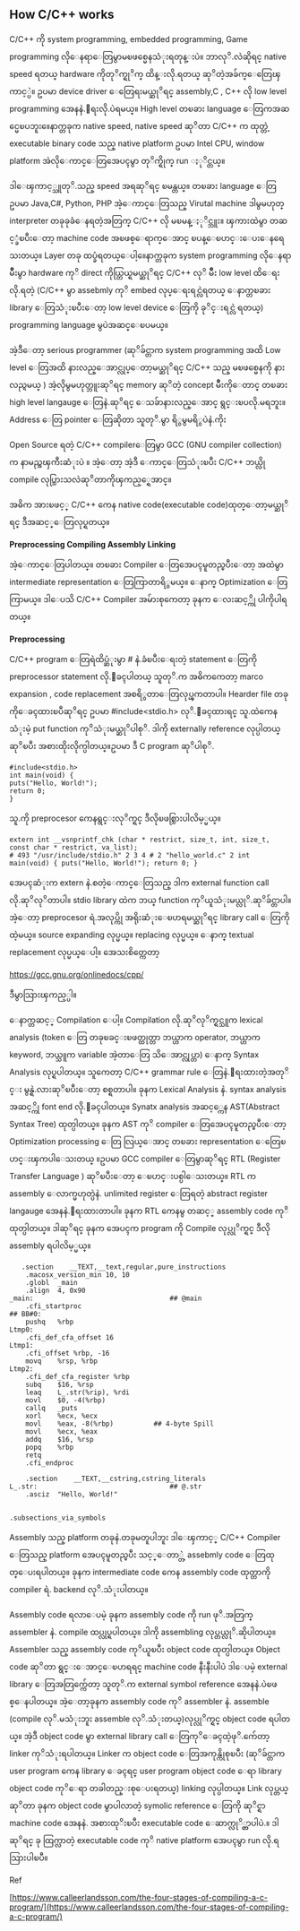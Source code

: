 ## How C/C++ works

C/C++ ကို system programming, embedded programming, Game programming လိုေနရာေတြမွာမၿဖစ္မေနသံုးရတုန္းပဲ။ ဘာလုိ.လဲဆိုရင္ native speed ရတယ္ hardware ကိုတုိက္ရုိက္ ထိန္းလို.ရတယ္ ဆုိတဲ့အခ်က္ေတြေၾကာင့္ပဲ။ ဥပမာ device driver ေတြေရးမယ္ဆုိရင္ assembly,C , C++ လို low level programming အေနနဲ.ေရးလို.ပဲရမယ္။ High level တၿခား language ေတြကအဆင္မေၿပဘူး။ေနာက္တခုက native speed, native speed ဆုိတာ C/C++ က ထုတ္တဲ့ executable binary code သည္ native platform ဥပမာ Intel CPU, window platform အဲလိုေကာင္ေတြအေပၚမွာ တုိက္ရိုက္ run ႏုိင္တယ္။ 

ဒါေၾကာင့္သူတုိ.သည္ speed အရဆုိရင္ ၿမန္တယ္။ တၿခား language ေတြ ဥပမာ Java,C#, Python, PHP အဲ့ေကာင္ေတြသည္ Virutal machine ဒါမွမဟုတ္ interpreter တခုခုခံေနရတဲ့အတြက္ C/C++ လို မၿမန္ႏုိင္ဘူး။ ၾကားထဲမွာ တဆင့္ခံၿပီးေတာ့ machine code အၿဖစ္ေရာက္ေအာင္ ၿပန္ေၿပာင္းေပးေနရေသးတယ္။ Layer တခု ထပ္ခံရတယ္ေပါ့။ေနာက္တခုက system programming လိုေနရာမ်ိဳးမွာ hardware ကုိ direct ကိုယ္တြယ္ရမယ္ဆုိရင္ C/C++ လုိ မ်ိဳး low level ထိေရးလို.ရတဲ့ (C/C++ မွာ assebmly ကုိ embed လုပ္ေရးရင္လဲရတယ္ ေနာက္တၿခား library ေတြသံုးၿပီးေတာ့ low level device ေတြကို ခုိင္းရင္လဲ ရတယ္) programming language မွပဲအဆင္ေၿပမယ္။

အဲ့ဒီေတာ့ serious programmer (ဆုိခ်င္တာက system programming အထိ Low level ေတြအထိ နားလည္ေအာင္လုပ္ေတာ့မယ္ဆုိရင္ C/C++ သည္ မၿဖစ္မေနကို နားလည္ရမယ္ ) အဲ့လိုမွမဟုတ္ဘူးဆုိရင္ memory ဆုိတဲ့ concept မ်ိဳးကိုေတာင္ တၿခား high level langauge ေတြနဲ.ဆုိရင္ ေသခ်ာနားလည္ေအာင္ ရွင္းၿပလို.မရဘူး။ Address ေတြ pointer ေတြဆိုတာ သူတုိ.မွာ ရိွမွမရိွပဲနဲ.ကိုး

Open Source ရတဲ့ C/C++ compilerေတြမွာ GCC (GNU compiler collection) က နာမည္အၾကီးဆံုးပဲ ။ အဲ့ေတာ့ အဲ့ဒီ ေကာင္ေတြသံုးၿပီး C/C++ ဘယ္လို compile လုပ္သြားသလဲဆုိတာကိုၾကည့္ရေအာင္။

အဓိက အားၿဖင့္ C/C++ ကေန native code(executable code)ထုတ္ေတာ့မယ္ဆုိရင္ ဒီအဆင့္ေတြလုပ္ရတယ္။

**Preprocessing Compiling Assembly Linking**

အဲ့ေကာင္ေတြပါတယ္။ တၿခား Compiler ေတြအေပၚမူတည္ၿပီးေတာ့ အထဲမွာ intermediate representation ေတြကြာတာရိွမယ္။ ေနာက္ Optimization ေတြကြာမယ္။ ဒါေပသိ C/C++ Compiler အမ်ားစုကေတာ့ ခုနက ေလးဆင့္ကို ပါကိုပါရတယ္။

**Preprocessing**

C/C++ program ေတြရဲထိပ္ဆံုးမွာ # နဲ.ခံၿပီးေရးတဲ့ statement ေတြကို preprocessor statement လို.ေခၚပါတယ္ သူတုိ.က အဓိကကေတာ့ marco expansion , code replacement အစရိွတာေတြလုပ္ၾကတာပါ။ Hearder file တခုကိုေခၚထားၿပီဆုိရင္ ဥပမာ #include<stdio.h> လုိ.ေခၚထားရင္ သူ.ထဲကေနသံုးမဲ့ put function ကုိသံုးမယ္ဆုိပါစုိ. ဒါကို externally reference လုပ္ပါတယ္ဆုိၿပီး အစားထိုးလိုက္ပါတယ္။ဥပမာ ဒီ C program ဆုိပါစုိ.

    #include<stdio.h> 
    int main(void) { 
    puts("Hello, World!"); 
    return 0; 
    }

သူ.ကို preprocesor ကေနရွင္းလုိက္ရင္ ဒီလိုၿဖစ္သြားပါလိမ့္မယ္။

    extern int __vsnprintf_chk (char * restrict, size_t, int, size_t, const char * restrict, va_list); 
    # 493 "/usr/include/stdio.h" 2 3 4 # 2 "hello_world.c" 2 int main(void) { puts("Hello, World!"); return 0; }

အေပၚဆံုးက extern နဲ.စတဲ့ေကာင္ေတြသည္ ဒါက external function call လို.ဆုိလုိတာပါ။ stdio library ထဲက ဘယ္ function ကုိယူသံုးမယ္လုိ.ဆုိခ်င္တာပါ။ အဲ့ေတာ့ preprocesor ရဲ.အလုပ္ကို အရိုးဆံုးေၿပာရမယ္ဆုိရင္ library call ေတြကို ထဲ့မယ္။ source expanding လုပ္မယ္။ replacing လုပ္မယ္။ ေနာက္ textual replacement လုပ္မယ္ေပါ့။ အေသးစိတ္ကေတာ့

https://gcc.gnu.org/onlinedocs/cpp/

ဒီမွာသြားၾကည့္ပါ။

ေနာက္တဆင့္ Compilation ေပါ့။ Compilation လို.ဆုိလုိက္ရင္သူက lexical analysis (token ေတြ တခုၿခင္းၿဖတ္ထုတ္တာ ဘယ္ဟာက operator, ဘယ္ဟာက keyword, ဘယ္သူက variable အဲ့တာေတြ သိေအာင္လုပ္တာ) ေနာက္ Syntax Analysis လုပ္ရပါတယ္။ သူကေတာ့ C/C++ grammar rule ေတြနဲ.ေရးထားတဲ့အတုိင္း မွန္ရဲ.လားဆုိၿပီးေတာ့ စစ္ရတာပါ။ ခုနက Lexical Analysis နဲ. syntax analysis အဆင့္ကို font end လို.ေခၚပါတယ္။ Synatx analysis အဆင့္ကေန AST(Abstract Syntax Tree) ထုတ္ပါတယ္။ ခုနက AST ကုိ compiler ေတြအေပၚမူတည္ၿပီးေတာ့ Optimization processing ေတြ လြယ္ေအာင္ တၿခား representation ေတြေၿပာင္းၾကပါေသးတယ္ ။ဥပမာ GCC compiler ေတြမွာဆုိရင္ RTL (Register Transfer Language ) ဆုိၿပီးေတာ့ ေၿပာင္းပစ္ပါေသးတယ္။ RTL က assembly ေလာက္မဟုတ္ပဲနဲ. unlimited register ေတြရတဲ့ abstract register langauge အေနနဲ.ေရးထားတာပါ။ ခုနက RTL ကေနမွ တဆင့္ assembly code ကုိထုတ္ပါတယ္။ ဒါဆုိရင္ ခုနက အေပၚက program ကို Compile လုပ္လုိက္ရင္ ဒီလို assembly ရပါလိမ့္မယ္။

       .section    __TEXT,__text,regular,pure_instructions
        .macosx_version_min 10, 10
        .globl  _main
        .align  4, 0x90
    _main:                                  ## @main
        .cfi_startproc
    ## BB#0:
        pushq   %rbp
    Ltmp0:
        .cfi_def_cfa_offset 16
    Ltmp1:
        .cfi_offset %rbp, -16
        movq    %rsp, %rbp
    Ltmp2:
        .cfi_def_cfa_register %rbp
        subq    $16, %rsp
        leaq    L_.str(%rip), %rdi
        movl    $0, -4(%rbp)
        callq   _puts
        xorl    %ecx, %ecx
        movl    %eax, -8(%rbp)          ## 4-byte Spill
        movl    %ecx, %eax
        addq    $16, %rsp
        popq    %rbp
        retq
        .cfi_endproc
    
        .section    __TEXT,__cstring,cstring_literals
    L_.str:                                 ## @.str
        .asciz  "Hello, World!"
    
    
    .subsections_via_symbols

Assembly သည္ platform တခုနဲ.တခုမတူပါဘူး ဒါေၾကာင့္ C/C++ Compiler ေတြသည္ platform အေပၚမူတည္ၿပီး သင့္ေတာ္တဲ့ assebmly code ေတြထုတ္ေပးရပါတယ္။ ခုနက intermediate code ကေန assembly code ထုတ္တာကို compiler ရဲ. backend လုိ.သံုးပါတယ္။

Assembly code ရလာေပမဲ့ ခုနက assembly code ကို run ဖုိ.အတြက္ assembler နဲ. compile ထပ္လုပ္ရပါတယ္။ ဒါကို assembling လုပ္တယ္လုိ.ဆိုပါတယ္။ Assembler သည္ assembly code ကုိယူၿပီး object code ထုတ္ပါတယ္။ Object code ဆုိတာ ရွင္းေအာင္ေၿပာရရင္ machine code နီးနီးပါပဲ ဒါေပမဲ့ external library ေတြအတြက္က်ေတာ့ သူတုိ.က external symbol reference အေနနဲ.ပဲၿဖစ္ေနပါတယ္။ အဲ့ေတာ့ခုနက assembly code ကုိ assembler နဲ. assemble (compile လုိ.မသံုးဘူး assemble လုိ.သံုးတယ္)လုပ္လုိက္ရင္ object code ရပါတယ္။ အဲ့ဒီ object code မွာ external library call ေတြကုိေခၚထဲ့ဖုိ.က်ေတာ့ linker ကုိသံုးရပါတယ္။ Linker က object code ေတြအကုန္ကိုစုၿပီး (ဆုိခ်င္တာက user program ကေန library ေခၚရင္ user program object code ေရာ library object code ကုိေရာ တခါတည္းစုေပးရတယ္) linking လုပ္ပါတယ္။ Link လုပ္တယ္ဆုိတာ ခုနက object code မွာပါလာတဲ့ symolic reference ေတြကို ဆုိင္ရာ machine code အေနနဲ. အစားထုိးၿပီး executable code ေဆာက္လုိ္က္တာပါပဲ.။ ဒါဆုိရင္ ခု ထြက္လာတဲ့ executable code ကုိ native platform အေပၚမွာ run လို.ရသြားပါၿပီ။

Ref

[https://www.calleerlandsson.com/the-four-stages-of-compiling-a-c-program/](https://www.calleerlandsson.com/the-four-stages-of-compiling-a-c-program/)
